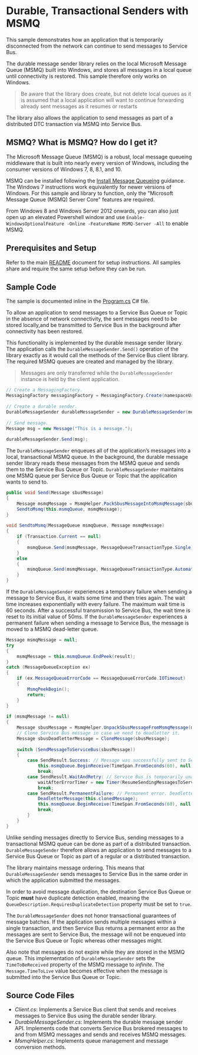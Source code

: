 # Durable, Transactional Senders with MSMQ

This sample demonstrates how an application that is temporarily disconnected from the network can continue to send messages to Service Bus.
 
The durable message sender library relies on the local Microsoft Message Queue (MSMQ) built into Windows, and stores all messages in a 
local queue until connectivity is restored. This sample therefore only works on Windows. 

> Be aware that the library does create, but not delete local queues as it is assumed that a local application 
> will want to continue forwarding already sent messages as it resumes or restarts 

The library also allows the application to send messages as part of a distributed DTC transaction via MSMQ into Service Bus.


## MSMQ? What is MSMQ? How do I get it?

The Microsoft Message Queue (MSMQ) is a robust, local message queueing middleware that is built into nearly every version of Windows,
including the consumer versions of Windows 7, 8, 8.1, and 10. 

MSMQ can be installed following the [Install Message Queueing](https://technet.microsoft.com/library/cc730960.aspx) guidance. 
The Windows 7 instructions work equivalently for newer versions of Windows. For this sample and library to function, only the 
"Microsoft Message Queue (MSMQ) Server Core" features are required.   

From Windows 8 and Windows Server 2012 onwards, you can also just open up an elevated Powershell window and 
use ```Enable-WindowsOptionalFeature -Online -FeatureName MSMQ-Server -All``` to enable MSMQ.     


## Prerequisites and Setup

Refer to the main [README](../README.md) document for setup instructions. All samples share and require the same setup
before they can be run.

## Sample Code 

The sample is documented inline in the [Program.cs](Program.cs) C# file.

To allow an application to send messages to a Service Bus Queue or Topic in the absence of network connectivity, 
the sent messages need to be stored locally,and be transmitted to Service Bus in the background after connectivity has been 
restored. 

This functionality is implemented by the durable message sender library. The application calls the ```DurableMessageSender.Send()``` 
operation of the library exactly as it would call the methods of the Service Bus client library. The required MSMQ queues are created 
and managed by the library.  

> Messages are only transferred while the ```DurableMessageSender``` instance is held by the client application. 


```C#
// Create a MessagingFactory. 
MessagingFactory messagingFactory = MessagingFactory.Create(namespaceUri, tokenProvider); 
 
// Create a durable sender. 
DurableMessageSender durableMessageSender = new DurableMessageSender(messagingFactory, queueName); 
 
// Send message. 
Message msg = new Message("This is a message."); 
 
durableMessageSender.Send(msg);
```
 
The ```DurableMessageSender``` enqueues all of the application’s messages into a local, transactional MSMQ queue. In the 
background, the durable message sender library reads these messages from the MSMQ queue and sends them to the Service Bus 
Queue or Topic. ```DurableMessageSender``` maintains one MSMQ queue per Service Bus Queue or Topic that the application 
wants to send to.

```C#
public void Send(Message sbusMessage) 
{ 
    Message msmqMessage = MsmqHelper.PackSbusMessageIntoMsmqMessage(sbusMessage); 
    SendtoMsmq(this.msmqQueue, msmqMessage); 
} 
 
void SendtoMsmq(MessageQueue msmqQueue, Message msmqMessage) 
{ 
    if (Transaction.Current == null) 
    { 
        msmqQueue.Send(msmqMessage, MessageQueueTransactionType.Single); 
    } 
    else 
    { 
        msmqQueue.Send(msmqMessage, MessageQueueTransactionType.Automatic); 
    } 
} 
``` 
 

If the ```DurableMessageSender``` experiences a temporary failure when sending a message to Service Bus, it waits some time and 
then tries again. The wait time increases exponentially with every failure. The maximum wait time is 60 seconds. After a successful 
transmission to Service Bus, the wait time is reset to its initial value of 50ms. If the ```DurableMessageSender```  experiences 
a permanent failure when sending a message to Service Bus, the message is moved to a MSMQ dead-letter queue.

```C#
Message msmqMessage = null; 
try 
{ 
    msmqMessage = this.msmqQueue.EndPeek(result); 
} 
catch (MessageQueueException ex) 
{ 
    if (ex.MessageQueueErrorCode == MessageQueueErrorCode.IOTimeout) 
    { 
        MsmqPeekBegin(); 
        return; 
    } 
} 
 
if (msmqMessage != null) 
{ 
    Message sbusMessage = MsmqHelper.UnpackSbusMessageFromMsmqMessage(msmqMessage); 
    // Clone Service Bus message in case we need to deadletter it. 
    Message sbusDeadletterMessage = CloneMessage(sbusMessage); 
 
    switch (SendMessageToServiceBus(sbusMessage)) 
    { 
        case SendResult.Success: // Message was successfully sent to Service Bus. Remove MSMQ message from MSMQ queue. 
            this.msmqQueue.BeginReceive(TimeSpan.FromSeconds(60), null, MsmqOnReceiveComplete); 
            break; 
        case SendResult.WaitAndRetry: // Service Bus is temporarily unavailable. Wait. 
            waitAfterErrorTimer = new Timer(ResumeSendingMessagesToServiceBus, null, timerWaitTimeInMilliseconds, Timeout.Infinite); 
            break; 
        case SendResult.PermanentFailure: // Permanent error. Deadletter MSMQ message. 
            DeadletterMessage(this.clonedMessage); 
            this.msmqQueue.BeginReceive(TimeSpan.FromSeconds(60), null, MsmqOnReceiveComplete); 
            break; 
        } 
    } 
}
``` 
  

Unlike sending messages directly to Service Bus, sending messages to a transactional MSMQ queue can be done as part of a distributed 
transaction. ```DurableMessageSender``` therefore allows an application to send messages to a Service Bus Queue or Topic as 
part of a regular or a distributed transaction.

The library maintains message ordering. This means that ```DurableMessageSender``` sends messages to Service Bus in the same 
order in which the application submitted the messages.

In order to avoid message duplication, the destination Service Bus Queue or Topic **must** have duplicate detection enabled, 
meaning the ```QueueDescription.RequiresDuplicateDetection``` property must be set to ```true```.

The ```DurableMessageSender``` does not honor transactional guarantees of message batches. If the application sends multiple 
messages within a single transaction, and then Service Bus returns a permanent error as the messages are sent to Service Bus, 
the message will not be enqueued into the Service Bus Queue or Topic whereas other messages might.

Also note that messages do not expire while they are stored in the MSMQ queue. This implementation of ```DurableMessageSender``` 
sets the ```TimeToBeReceived``` property of the MSMQ message to *infinite*. The ```Message.TimeToLive``` value 
becomes effective when the message is submitted into the Service Bus Queue or Topic.  

## Source Code Files
* *Client.cs*: Implements a Service Bus client that sends and receives messages to Service Bus using the durable sender library.
* *DurableMessageSender.cs*: Implements the durable message sender API. Implements code that converts Service Bus brokered messages 
  to and from MSMQ messages and sends and receives MSMQ messages.
* *MsmqHelper.cs*: Implements queue management and message conversion methods.

